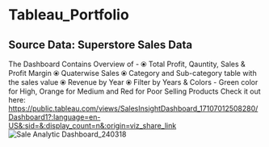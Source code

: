 # Tableau_Portfolio
## Source Data: Superstore Sales Data
The Dashboard Contains Overview of -
⦿ Total Profit, Qauntity, Sales & Profit Margin
⦿ Quaterwise Sales
⦿ Category and Sub-category table with the sales value 
⦿ Revenue by Year
⦿ Filter by Years & Colors - Green color for High, Orange for Medium and Red for Poor Selling Products
Check it out here: https://public.tableau.com/views/SalesInsightDashboard_17107012508280/Dashboard1?:language=en-US&:sid=&:display_count=n&:origin=viz_share_link 
![Sale Analytic Dashboard_240318](https://github.com/aumya/Tableau_Portfolio/assets/55890070/dace6a9b-3317-4ae7-8696-9457186fc7bb)

